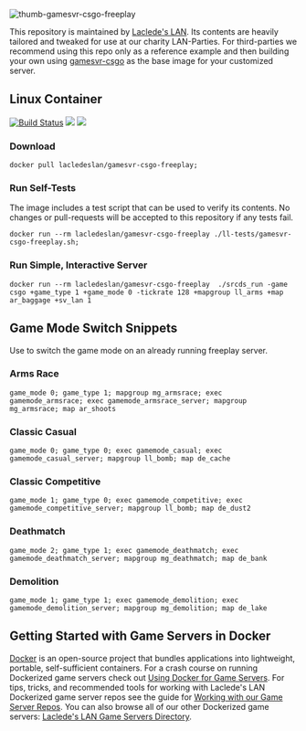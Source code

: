![thumb-gamesvr-csgo-freeplay](https://raw.githubusercontent.com/LacledesLAN/gamesvr-csgo-freeplay/master/.misc/thumb-gamesvr-csgo-freeplay.png "thumb-gamesvr-csgo-freeplay")

This repository is maintained by [Laclede's LAN](https://lacledeslan.com). Its contents are heavily tailored and tweaked for use at our charity LAN-Parties. For third-parties we recommend using this repo only as a reference example and then building your own using [gamesvr-csgo](https://github.com/LacledesLAN/gamesvr-csgo) as the base image for your customized server.

## Linux Container

[![Build Status](https://dev.azure.com/LacledesLAN/Game%20Servers/_apis/build/status/gamesvr-csgo-freeplay)](https://dev.azure.com/LacledesLAN/Game%20Servers/_build/latest?definitionId=3)
[![](https://images.microbadger.com/badges/version/lacledeslan/gamesvr-csgo-freeplay.svg)](https://microbadger.com/images/lacledeslan/gamesvr-csgo-freeplay "Get your own version badge on microbadger.com")
[![](https://images.microbadger.com/badges/image/lacledeslan/gamesvr-csgo-freeplay.svg)](https://microbadger.com/images/lacledeslan/gamesvr-csgo-freeplay "Get your own image badge on microbadger.com")

### Download

```shell
docker pull lacledeslan/gamesvr-csgo-freeplay;
```

### Run Self-Tests

The image includes a test script that can be used to verify its contents. No changes or pull-requests will be accepted to this repository if any tests fail.

```shell
docker run --rm lacledeslan/gamesvr-csgo-freeplay ./ll-tests/gamesvr-csgo-freeplay.sh;
```

### Run Simple, Interactive Server

```shell
docker run --rm lacledeslan/gamesvr-csgo-freeplay  ./srcds_run -game csgo +game_type 1 +game_mode 0 -tickrate 128 +mapgroup ll_arms +map ar_baggage +sv_lan 1
```

## Game Mode Switch Snippets

Use to switch the game mode on an already running freeplay server.

### Arms Race

```shell
game_mode 0; game_type 1; mapgroup mg_armsrace; exec gamemode_armsrace; exec gamemode_armsrace_server; mapgroup mg_armsrace; map ar_shoots
```

### Classic Casual

```shell
game_mode 0; game_type 0; exec gamemode_casual; exec gamemode_casual_server; mapgroup ll_bomb; map de_cache
```

### Classic Competitive

```shell
game_mode 1; game_type 0; exec gamemode_competitive; exec gamemode_competitive_server; mapgroup ll_bomb; map de_dust2
```

### Deathmatch

```shell
game_mode 2; game_type 1; exec gamemode_deathmatch; exec gamemode_deathmatch_server; mapgroup mg_deathmatch; map de_bank
```

### Demolition

```shell
game_mode 1; game_type 1; exec gamemode_demolition; exec gamemode_demolition_server; mapgroup mg_demolition; map de_lake
```

## Getting Started with Game Servers in Docker

[Docker](https://docs.docker.com/) is an open-source project that bundles applications into lightweight, portable, self-sufficient containers. For a crash course on running Dockerized game servers check out [Using Docker for Game Servers](https://github.com/LacledesLAN/README.1ST/blob/master/GameServers/DockerAndGameServers.md). For tips, tricks, and recommended tools for working with Laclede's LAN Dockerized game server repos see the guide for [Working with our Game Server Repos](https://github.com/LacledesLAN/README.1ST/blob/master/GameServers/WorkingWithOurRepos.md). You can also browse all of our other Dockerized game servers: [Laclede's LAN Game Servers Directory](https://github.com/LacledesLAN/README.1ST/tree/master/GameServers).

